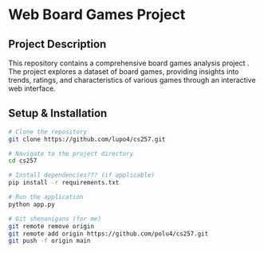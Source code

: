 # Web Board Games Project

## Project Description

This repository contains a comprehensive board games analysis project . The project explores a dataset of board games, providing insights into trends, ratings, and characteristics of various games through an interactive web interface.

## Setup & Installation

```bash
# Clone the repository
git clone https://github.com/lupo4/cs257.git

# Navigate to the project directory
cd cs257

# Install dependencies??? (if applicable)
pip install -r requirements.txt

# Run the application
python app.py

# Git shenanigans (for me)
git remote remove origin
git remote add origin https://github.com/polu4/cs257.git
git push -f origin main
```
